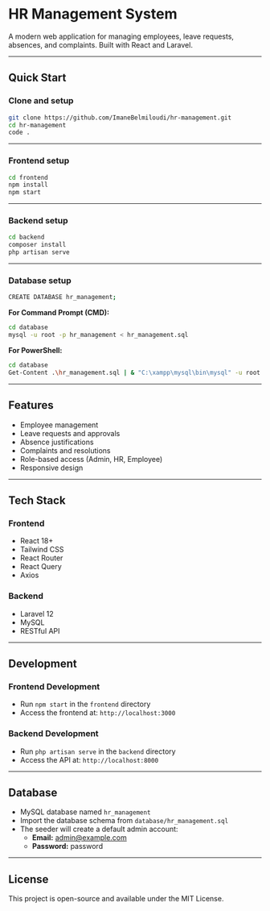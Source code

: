 # HR Management System

A modern web application for managing employees, leave requests, absences, and complaints. Built with React and Laravel.

---

## Quick Start

### Clone and setup

```bash
git clone https://github.com/ImaneBelmiloudi/hr-management.git
cd hr-management
code .
```

---

### Frontend setup

```bash
cd frontend
npm install
npm start
```

---

### Backend setup

```bash
cd backend
composer install
php artisan serve
```

---

### Database setup

```bash
CREATE DATABASE hr_management;
```

**For Command Prompt (CMD):**

```bash
cd database
mysql -u root -p hr_management < hr_management.sql
```

**For PowerShell:**

```bash
cd database
Get-Content .\hr_management.sql | & "C:\xampp\mysql\bin\mysql" -u root -p hr_management
```

---

## Features

* Employee management
* Leave requests and approvals
* Absence justifications
* Complaints and resolutions
* Role-based access (Admin, HR, Employee)
* Responsive design

---

## Tech Stack

### Frontend

* React 18+
* Tailwind CSS
* React Router
* React Query
* Axios

### Backend

* Laravel 12
* MySQL
* RESTful API

---

## Development

### Frontend Development

* Run `npm start` in the `frontend` directory
* Access the frontend at: `http://localhost:3000`

### Backend Development

* Run `php artisan serve` in the `backend` directory
* Access the API at: `http://localhost:8000`

---

## Database

* MySQL database named `hr_management`
* Import the database schema from `database/hr_management.sql`
* The seeder will create a default admin account:
  - **Email:** admin@example.com
  - **Password:** password

---

## License

This project is open-source and available under the MIT License.
